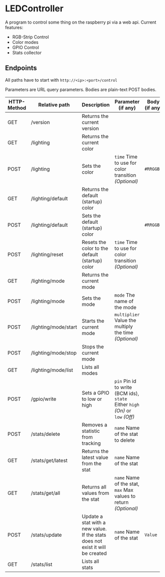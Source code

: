 # LEDController

A program to control some thing on the raspberry pi via a web api. Current features: 
 - RGB-Strip Control
 - Color modes
 - GPIO Control
 - Stats collector

## Endpoints

All paths have to start with `http://<ip>:<port>/control`

Parameters are URL query parameters. Bodies are plain-text POST bodies.

| HTTP-Method | Relative path | Description | Parameter (if any) | Body (if any) |
| ----------- | ------------- | ----------- | ------------------ | ------------- |
| GET | /version | Returns the current version | | |
| GET | /lighting | Returns the current color | | |
| POST | /lighting | Sets the color| `time`  Time to use for color transition  _(Optional)_ | `#RRGGBB` |
| GET | /lighting/default | Returns the default (startup) color | | |
| POST | /lighting/default | Sets the default (startup) color | | `#RRGGBB` |
| POST | /lighting/reset | Resets the color to the default (startup) color | `time`  Time to use for color transition  _(Optional)_ |
| GET | /lighting/mode | Returns the current mode | | |
| POST | /lighting/mode | Sets the mode | `mode` The name of the mode | |
| POST | /lighting/mode/start | Starts the current mode | `multiplier` Value the multiply the time _(Optional)_ | |
| POST | /lighting/mode/stop | Stops the current mode | | |
| GET | /lighting/mode/list | Lists all modes  | | |
| POST | /gpio/write | Sets a GPIO to low or high | `pin` Pin id to write (BCM ids), `state` Either `high` _(On)_ or `low` _(Off)_ | |
| POST | /stats/delete | Removes a statistic from tracking | `name` Name of the stat to delete | |
| GET | /stats/get/latest | Returns the latest value from the stat | `name` Name of the stat | |
| GET | /stats/get/all | Returns all values from the stat | `name` Name of the stat, `max` Max values to return _(Optional)_ | |
| POST | /stats/update | Update a stat with a new value. If the stats does not exist it will be created | `name` Name of the stat | `Value` |
| GET | /stats/list | Lists all stats | | |